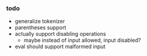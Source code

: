 ### todo
- generalize tokenizer
- parentheses support
- actually support disabling operations
	- maybe instead of input allowed, input disabled?
- eval should support malformed input
